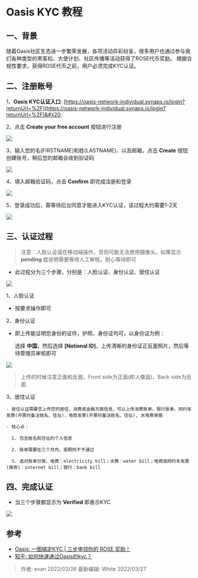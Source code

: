 # Oasis KYC 教程

## 一、背景

随着Oasis社区生态进一步繁荣发展，各项活动异彩纷呈，很多用户也通过参与我们各种类型的黑客松、大使计划、社区传播等活动获得了ROSE代币奖励。
根据合规性要求，获得ROSE代币之前，用户必须完成KYC认证。

## 二、注册账号

1、**Oasis KYC认证入口**: [https://oasis-network-individual.synaps.io/login?returnUrl=%2F](https://oasis-network-individual.synaps.io/login?returnUrl=%2F)&#x20;

2、点击 **Create your free account** 按钮进行注册
   

![](./assets/image4.png)

3、输入您的名(FIRSTNAME)和姓(LASTNAME)、以及邮箱，点击 **Create** 按钮创建账号，稍后您的邮箱会收到验证码

![](./assets/create.jpg)

4、填入邮箱验证码，点击 **Confirm** 即完成注册和登录

![](./assets/mail.jpg)

5、登录成功后，需等待后台同意才能进入KYC认证，该过程大约需要1-2天

![](./assets/image3.png)

## 三、认证过程

> 注意：人脸认证请在移动端操作，否则可能无法使用摄像头。如果显示 **pending** 就说明需要等待人工审核，耐心等待即可

- 此过程分为三个步骤，分别是：人脸认证、身份认证、居住认证


![](./assets/image3.png)

1、人脸认证

   - 按要求操作即可

2、身份认证

   - 即上传能证明您身份的证件，护照、身份证均可，以身份证为例：

     选择 **中国**，然后选择 **\[National ID]**，上传清晰的身份证正反面照片，然后等待管理员审核即可

![](./assets/image1.png)

   > 上传的时候注意正面和反面，Front side为正面(即人像面)，Back side为反面

3、居住认证

    - 居住认证需要您上传您的居住、消费或金融方面信息，可以上传消费账单、银行账单、网约车发票(开票时备注姓名、住址)，电商发票(开票时备注姓名、住址), 水电费单据

    - 核心点：

      1. 包含姓名和住址的个人信息

      2. 账单需要在三个月内，逾期则不予通过

      3. 选对账单分类，电费：electricity bill；水费：water bill；电商或网约车发票(推荐)：internet bill；银行：bank bill

## 四、完成认证

- 当三个步骤都显示为 **Verified** 即表示KYC


![](./assets/image.png)

## 参考
* [Oasis: 一图搞定KYC | 三步申领你的 ROSE 奖励！](https://mp.weixin.qq.com/s/zGXMgi_yB5_mo-uRnoW8yQ)
* [知乎: 如何快速通过Oasis的kyc？](https://www.zhihu.com/question/464082940)

> 作者: evan 2022/03/26
> 最新编辑: White 2022/03/27